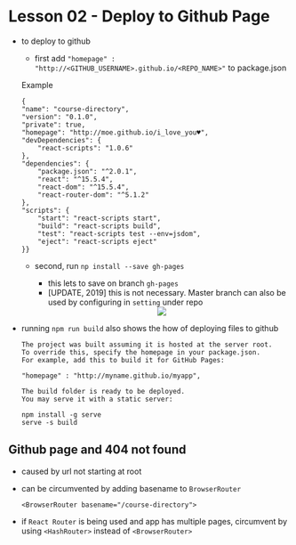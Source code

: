 # Lesson 02 - Deploy to Github Page

- to deploy to github
    - first add `"homepage" : "http://<GITHUB_USERNAME>.github.io/<REPO_NAME>"` to package.json

    Example

    ```
    {
    "name": "course-directory",
    "version": "0.1.0",
    "private": true,
    "homepage": "http://moe.github.io/i_love_you♥",
    "devDependencies": {
        "react-scripts": "1.0.6"
    },
    "dependencies": {
        "package.json": "^2.0.1",
        "react": "^15.5.4",
        "react-dom": "^15.5.4",
        "react-router-dom": "^5.1.2"
    },
    "scripts": {
        "start": "react-scripts start",
        "build": "react-scripts build",
        "test": "react-scripts test --env=jsdom",
        "eject": "react-scripts eject"
    }}
    ```

    - second, run `np install --save gh-pages`
        - this lets to save on branch `gh-pages`
        - [UPDATE, 2019] this is not necessary. Master branch can also be used by configuring in `setting` under repo

        <div style="text-align: center;">
            <img src="https://user-images.githubusercontent.com/6856382/71771685-88348100-2efc-11ea-978f-36ccf26207a1.png">
        </div>

- running `npm run build` also shows the how of deploying files to github

    ```
    The project was built assuming it is hosted at the server root.
    To override this, specify the homepage in your package.json.
    For example, add this to build it for GitHub Pages:

    "homepage" : "http://myname.github.io/myapp",

    The build folder is ready to be deployed.
    You may serve it with a static server:

    npm install -g serve
    serve -s build

    ```

## Github page and 404 not found
- caused by url not starting at root
- can be circumvented by adding basename to `BrowserRouter`

    ```
    <BrowserRouter basename="/course-directory">
    ```

- if `React Router` is being used and app has multiple pages, circumvent by using `<HashRouter>` instead of `<BrowserRouter>`